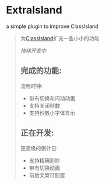 # ExtraIsland
a simple plugin to improve ClassIsland

>
>为[ClassIsland](https://classisland.tech/)扩充一些小小的功能
>
>*持续开发中*
>
>## 完成的功能:
>流畅时钟:
>- 带有切换和闪动动画
>- 支持关闭秒数
>- 支持秒数小字体显示
>## 正在开发:
>更高级的倒计日:
>- 支持精确到秒
>- 带有切换动画
>- 前后文案可配置